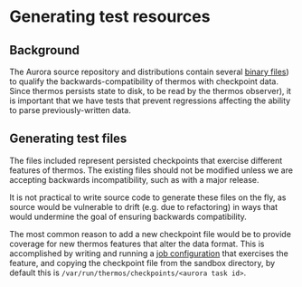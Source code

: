 # Generating test resources

## Background
The Aurora source repository and distributions contain several
[binary files](https://github.com/apache/aurora/blob/#{git_tag}/src/test/resources/org/apache/thermos/root/checkpoints)) to
qualify the backwards-compatibility of thermos with checkpoint data. Since
thermos persists state to disk, to be read by the thermos observer), it is important that we have
tests that prevent regressions affecting the ability to parse previously-written data.

## Generating test files
The files included represent persisted checkpoints that exercise different
features of thermos. The existing files should not be modified unless
we are accepting backwards incompatibility, such as with a major release.

It is not practical to write source code to generate these files on the fly,
as source would be vulnerable to drift (e.g. due to refactoring) in ways
that would undermine the goal of ensuring backwards compatibility.

The most common reason to add a new checkpoint file would be to provide
coverage for new thermos features that alter the data format. This is
accomplished by writing and running a
[job configuration](/documentation/0.9.0/configuration-reference/) that exercises the feature, and
copying the checkpoint file from the sandbox directory, by default this is
`/var/run/thermos/checkpoints/<aurora task id>`.
